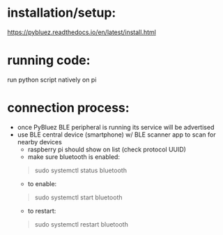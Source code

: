 # installation/setup:

https://pybluez.readthedocs.io/en/latest/install.html

# running code:

run python script natively on pi

# connection process:

 - once PyBluez BLE peripheral is running its service will be advertised
 - use BLE central device (smartphone) w/ BLE scanner app to scan for nearby devices
      - raspberry pi should show on list (check protocol UUID)
      - make sure bluetooth is enabled:
	> sudo systemctl status bluetooth
      - to enable:
	> sudo systemctl start bluetooth
      - to restart:
	> sudo systemctl restart bluetooth
